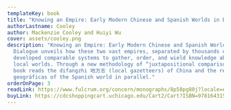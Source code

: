 ```yaml
---
templateKey: book
title: "Knowing an Empire: Early Modern Chinese and Spanish Worlds in Dialogue"
authorLastname: Cooley
author: Mackenzie Cooley and Huiyi Wu
cover: assets/cooley.png
description: "Knowing an Empire: Early Modern Chinese and Spanish Worlds in
  Dialogue unveils how these two vast empires, separated by thousands of miles,
  developed comparable systems to gather, order, and wield knowledge about their
  local worlds. Through a new methodology of “juxtapositional comparison,” the
  book reads the difangzhi 地方志 (local gazetteers) of China and the relaciones
  geográficas of the Spanish world in parallel."
orderOnPage: 3
readLink: https://www.fulcrum.org/concern/monographs/8p58pg80j?locale=en
buyLink: https://cdcshoppingcart.uchicago.edu/Cart2/Cart?ISBN=9781643150765&PRESS=lever
---
```

